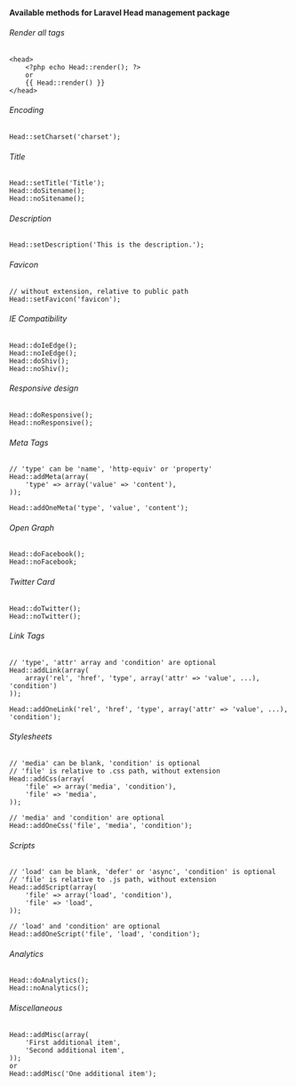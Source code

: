 #### Available methods for Laravel Head management package

###### Render all tags
	<head>
		<?php echo Head::render(); ?>
		or
		{{ Head::render() }}
	</head>

###### Encoding
	Head::setCharset('charset');

###### Title
	Head::setTitle('Title');
	Head::doSitename();
	Head::noSitename();

###### Description
	Head::setDescription('This is the description.');

###### Favicon
	// without extension, relative to public path
	Head::setFavicon('favicon');

###### IE Compatibility
	Head::doIeEdge();
	Head::noIeEdge();
	Head::doShiv();
	Head::noShiv();

###### Responsive design
	Head::doResponsive();
	Head::noResponsive();

###### Meta Tags
	// 'type' can be 'name', 'http-equiv' or 'property'
	Head::addMeta(array(
		'type' => array('value' => 'content'),
	));
	
	Head::addOneMeta('type', 'value', 'content');

###### Open Graph
	Head::doFacebook();
	Head::noFacebook;

###### Twitter Card
	Head::doTwitter();
	Head::noTwitter();

###### Link Tags
	// 'type', 'attr' array and 'condition' are optional
	Head::addLink(array(
		array('rel', 'href', 'type', array('attr' => 'value', ...), 'condition')
	));

	Head::addOneLink('rel', 'href', 'type', array('attr' => 'value', ...), 'condition');

###### Stylesheets
	// 'media' can be blank, 'condition' is optional
	// 'file' is relative to .css path, without extension
	Head::addCss(array(
		'file' => array('media', 'condition'),
		'file' => 'media',
	));

	// 'media' and 'condition' are optional
	Head::addOneCss('file', 'media', 'condition');

###### Scripts
	// 'load' can be blank, 'defer' or 'async', 'condition' is optional
	// 'file' is relative to .js path, without extension
	Head::addScript(array(
		'file' => array('load', 'condition'),
		'file' => 'load',
	));

	// 'load' and 'condition' are optional
	Head::addOneScript('file', 'load', 'condition');

###### Analytics
	Head::doAnalytics();
	Head::noAnalytics();

###### Miscellaneous
	Head::addMisc(array(
		'First additional item',
		'Second additional item',
	));
	or
	Head::addMisc('One additional item');
